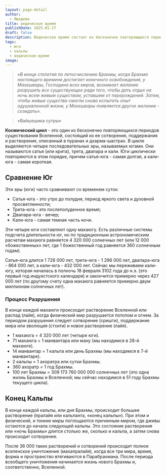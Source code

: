 ```yaml
---
layout: page-detail
author:
  - Яшодеви
title: ведическое время
publishDate: 2025-01-27
draft: false
description: Ведическое время состоит из бесконечно повторяющихся периодов существования Вселенной, состоящий из ее сотворения, поддержания и растворения, описанный в пуранах и дхарма-шастрах. В цикле выделяются четыре последовательных эры, называемых югами. Они называются сатья (или крита), трета, двапара и кали. Юги циклически повторяются в этом порядке, причем сатья-юга - самая долгая, а кали-юга - самая короткая.
tags:
  - юги
  - кальпы
  - ведическое-время
image:
---
```

>*«В конце столетия по летосчислению Брахмы, когда Брахма настоящего времени достигает конечного освобождения, у Махешвары, Господина всех миров, возникает желание разрушить все существующее ради того, чтобы дать отдых на ночь всем живым существам, уставшим от перерождений. Затем, чтобы живые существа смогли снова испытать опыт одушевленной жизни, у Махешвары появляется другое желание - созидать».*

>«Вайшешика сутры»

**Космический цикл** - это один из бесконечно повторяющихся периодов существования Вселенной, состоящий из ее сотворения, поддержания и растворения, описанный в пуранах и дхарма-шастрах. В цикле выделяются четыре последовательных эры, называемых югами. Они называются сатья (или крита), трета, двапара и кали. Юги циклически повторяются в этом порядке, причем сатья-юга - самая долгая, а кали-юга - самая короткая.

## Сравнение Юг

Эти эры (юги) часто сравнивают со временем суток:

- Сатья-юга - это утро до полудня, период яркого света и духовной просветленности;
- Трета-юга - это послеполуденное время;
- Двапара-юга - вечер;
- Кали-юга - самая темная часть ночи.

Эти четыре юги составляют одну махаюгу. Есть различные системы подсчета длительности юг, но по традиционным астрономическим расчетам махаюга равняется 4 320 000 солнечных лет (или 12 000 «божественных» лет, где 1 божественный год равняется 360 солнечным годам).

Сатья-юга длится 1 728 000 лет, трета-юга - 1 296 000 лет, двапара-юга - 864 000 лет, а кали-юга - 432 000 лет. Сейчас мы переживаем кали-югу, которая началась в полночь 18 февраля 3102 года до н.э. (это первый год индуистского календаря) и закончится примерно через 427 000 лет (по другому счету одна махаюга равняется примерно двум миллионам солнечных лет).

### Процесс Разрушения

В конце каждой махаюги происходит растворение Вселенной или распад (лайя), когда физический мир разрушается потопом и огнем. За периодом разрушения следует сотворение (сришти), поддержание мира или эволюция (стхити) и новое растворение (лайя).

- 1 махаюга = 4 320 000 лет (четыре юги).  
- 71 махаюга = 1 манвантара или ману (мы находимся в 28-й махаюге).  
- 14 манвантар = 1 кальпа или день Брахмы (мы находимся в 7-й манвантаре).  
- 2 кальпы = 1 ахоратра или сутки Брахмы.  
- 360 ахоратр = 1 год Брахмы.  
- 100 лет Брахмы = 309 173 760 000 000 солнечных лет (это одна жизнь Брахмы и Вселенной; мы сейчас находимся в 51 году Брахмы текущего цикла).

## Конец Кальпы

В конце каждой кальпы, или дня Брахмы, происходит большее растворение (пралайя или кальпанта, «конец кальпы»). При этом и физический, и тонкие миры поглощаются причинным миром, где дживы остаются до начала следующей кальпы. Это состояние растворения или «ночь Брахмы» длится столько же, сколько и кальпа, а затем снова происходит сотворение.

После 36 000 таких растворений и сотворений происходит полное вселенское уничтожение (махапралайя), когда все три мира, время, форма и пространство втягиваются в Парабрахмана.
После периода всеобщего уничтожения начинается жизнь нового Брахмы и, соответственно, Вселенной.